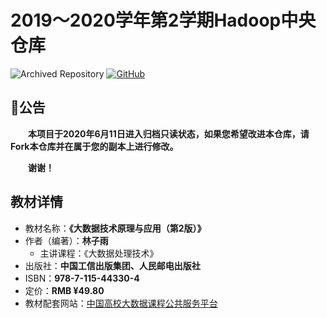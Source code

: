 # 2019～2020学年第2学期Hadoop中央仓库

![Archived Repository](https://img.shields.io/badge/Status-Archived-red?style=flat)
[![GitHub](https://img.shields.io/github/license/Dragon1573/Learn2Hadoop?label=License)](https://github.com/Dragon1573/Learn2Hadoop/blob/master/LICENSE)

## :loudspeaker:**公告**
&emsp;&emsp;**本项目于2020年6月11日进入归档只读状态，如果您希望改进本仓库，请Fork本仓库并在属于您的副本上进行修改。**

&emsp;&emsp;**谢谢！**

## 教材详情
- 教材名称：**《大数据技术原理与应用（第2版）》**
- 作者（编著）：**林子雨**
  - 主讲课程：《大数据处理技术》
- 出版社：**中国工信出版集团、人民邮电出版社**
- ISBN：**978-7-115-44330-4**
- 定价：**RMB &yen;49.80**
- 教材配套网站：[中国高校大数据课程公共服务平台](https://dblab.xmu.edu.cn/post/bigdata-teaching-platform)
